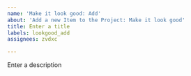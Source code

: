 ```yaml
---
name: 'Make it look good: Add'
about: 'Add a new Item to the Project: Make it look good'
title: Enter a title
labels: lookgood_add
assignees: zvdxc

---
```


Enter a description

